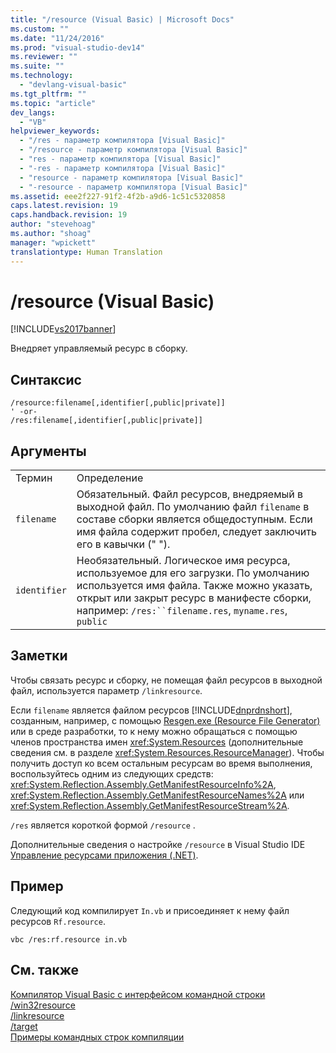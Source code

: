 ```yaml
---
title: "/resource (Visual Basic) | Microsoft Docs"
ms.custom: ""
ms.date: "11/24/2016"
ms.prod: "visual-studio-dev14"
ms.reviewer: ""
ms.suite: ""
ms.technology: 
  - "devlang-visual-basic"
ms.tgt_pltfrm: ""
ms.topic: "article"
dev_langs: 
  - "VB"
helpviewer_keywords: 
  - "/res - параметр компилятора [Visual Basic]"
  - "/resource - параметр компилятора [Visual Basic]"
  - "res - параметр компилятора [Visual Basic]"
  - "-res - параметр компилятора [Visual Basic]"
  - "resource - параметр компилятора [Visual Basic]"
  - "-resource - параметр компилятора [Visual Basic]"
ms.assetid: eee2f227-91f2-4f2b-a9d6-1c51c5320858
caps.latest.revision: 19
caps.handback.revision: 19
author: "stevehoag"
ms.author: "shoag"
manager: "wpickett"
translationtype: Human Translation
---
```

# /resource (Visual Basic)
[!INCLUDE[vs2017banner](../../../csharp/includes/vs2017banner.md)]

Внедряет управляемый ресурс в сборку.  
  
## Синтаксис  
  
```  
/resource:filename[,identifier[,public|private]]  
' -or-  
/res:filename[,identifier[,public|private]]  
```  
  
## Аргументы  
  
|||  
|-|-|  
|Термин|Определение|  
|`filename`|Обязательный.  Файл ресурсов, внедряемый в выходной файл.  По умолчанию файл `filename` в составе сборки является общедоступным.  Если имя файла содержит пробел, следует заключить его в кавычки \(" "\).|  
|`identifier`|Необязательный.  Логическое имя ресурса, используемое для его загрузки.  По умолчанию используется имя файла.  Также можно указать, открыт или закрыт ресурс в манифесте сборки, например: `/res:``filename.res`, `myname.res`, `public`|  
  
## Заметки  
 Чтобы связать ресурс и сборку, не помещая файл ресурсов в выходной файл, используется параметр `/linkresource`.  
  
 Если `filename` является файлом ресурсов [!INCLUDE[dnprdnshort](../../../csharp/getting-started/includes/dnprdnshort_md.md)], созданным, например, с помощью [Resgen.exe \(Resource File Generator\)](../Topic/Resgen.exe%20\(Resource%20File%20Generator\).md) или в среде разработки, то к нему можно обращаться с помощью членов пространства имен <xref:System.Resources> \(дополнительные сведения см. в разделе <xref:System.Resources.ResourceManager>\).  Чтобы получить доступ ко всем остальным ресурсам во время выполнения, воспользуйтесь одним из следующих средств: <xref:System.Reflection.Assembly.GetManifestResourceInfo%2A>, <xref:System.Reflection.Assembly.GetManifestResourceNames%2A> или <xref:System.Reflection.Assembly.GetManifestResourceStream%2A>.  
  
 `/res` является короткой формой `/resource` .  
  
 Дополнительные сведения о настройке `/resource` в Visual Studio IDE [Управление ресурсами приложения \(.NET\)](/visual-studio/ide/managing-application-resources-dotnet).  
  
## Пример  
 Следующий код компилирует `In.vb` и присоединяет к нему файл ресурсов `Rf.resource`.  
  
```  
vbc /res:rf.resource in.vb  
```  
  
## См. также  
 [Компилятор Visual Basic с интерфейсом командной строки](../../../visual-basic/reference/command-line-compiler/index.md)   
 [\/win32resource](../../../visual-basic/reference/command-line-compiler/win32resource.md)   
 [\/linkresource](../../../visual-basic/reference/command-line-compiler/linkresource.md)   
 [\/target](../../../visual-basic/reference/command-line-compiler/target.md)   
 [Примеры командных строк компиляции](../../../visual-basic/reference/command-line-compiler/sample-compilation-command-lines.md)